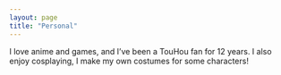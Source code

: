 ```yaml
---
layout: page
title: "Personal"
---
```


I love anime and games, and I’ve been a TouHou fan for 12 years. I also enjoy cosplaying, I make my own costumes for some characters!
